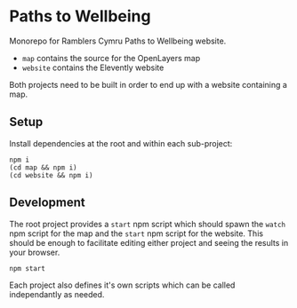 # Paths to Wellbeing

Monorepo for Ramblers Cymru Paths to Wellbeing website.

* `map` contains the source for the OpenLayers map
* `website` contains the Elevently website

Both projects need to be built in order to end up with a website containing a map.

## Setup

Install dependencies at the root and within each sub-project:

```shell
npm i
(cd map && npm i)
(cd website && npm i)
```

## Development

The root project provides a `start` npm script which should spawn the `watch` npm script for the map and the `start` npm script for the website. This should be enough to facilitate editing either project and seeing the results in your browser.

```shell
npm start
```

Each project also defines it's own scripts which can be called independantly as needed.

